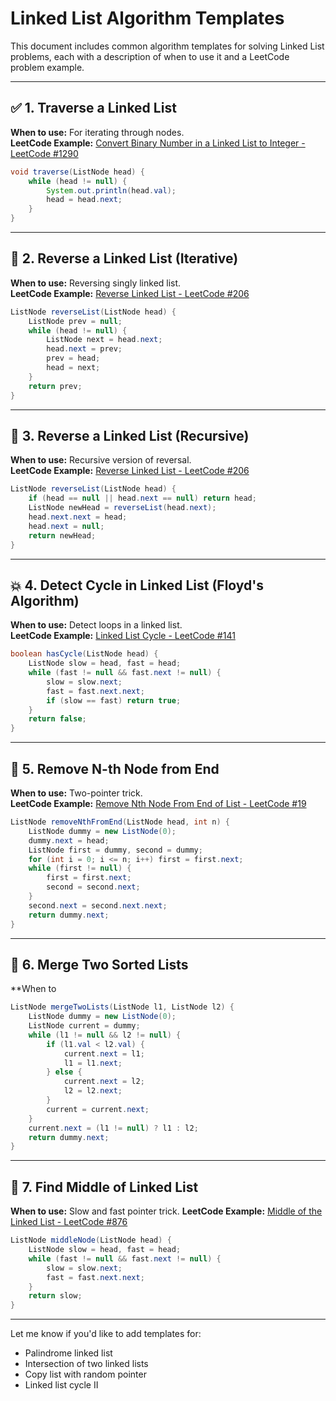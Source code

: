 # Linked List Algorithm Templates

This document includes common algorithm templates for solving Linked List problems, each with a description of when to use it and a LeetCode problem example.

---

## ✅ 1. Traverse a Linked List

**When to use:** For iterating through nodes.  
**LeetCode Example:** [Convert Binary Number in a Linked List to Integer - LeetCode #1290](https://leetcode.com/problems/convert-binary-number-in-a-linked-list-to-integer/)


```java
void traverse(ListNode head) {
    while (head != null) {
        System.out.println(head.val);
        head = head.next;
    }
}
```

---

## 🔁 2. Reverse a Linked List (Iterative)

**When to use:** Reversing singly linked list.  
**LeetCode Example:** [Reverse Linked List - LeetCode #206](https://leetcode.com/problems/reverse-linked-list/)


```java
ListNode reverseList(ListNode head) {
    ListNode prev = null;
    while (head != null) {
        ListNode next = head.next;
        head.next = prev;
        prev = head;
        head = next;
    }
    return prev;
}
```

---

## 🔁 3. Reverse a Linked List (Recursive)

**When to use:** Recursive version of reversal.  
**LeetCode Example:** [Reverse Linked List - LeetCode #206](https://leetcode.com/problems/reverse-linked-list/)


```java
ListNode reverseList(ListNode head) {
    if (head == null || head.next == null) return head;
    ListNode newHead = reverseList(head.next);
    head.next.next = head;
    head.next = null;
    return newHead;
}
```

---

## 💥 4. Detect Cycle in Linked List (Floyd's Algorithm)

**When to use:** Detect loops in a linked list.  
**LeetCode Example:** [Linked List Cycle - LeetCode #141](https://leetcode.com/problems/linked-list-cycle/)


```java
boolean hasCycle(ListNode head) {
    ListNode slow = head, fast = head;
    while (fast != null && fast.next != null) {
        slow = slow.next;
        fast = fast.next.next;
        if (slow == fast) return true;
    }
    return false;
}
```

---

## 🧹 5. Remove N-th Node from End

**When to use:** Two-pointer trick.  
**LeetCode Example:** [Remove Nth Node From End of List - LeetCode #19](https://leetcode.com/problems/remove-nth-node-from-end-of-list/)


```java
ListNode removeNthFromEnd(ListNode head, int n) {
    ListNode dummy = new ListNode(0);
    dummy.next = head;
    ListNode first = dummy, second = dummy;
    for (int i = 0; i <= n; i++) first = first.next;
    while (first != null) {
        first = first.next;
        second = second.next;
    }
    second.next = second.next.next;
    return dummy.next;
}
```

---

## 🔀 6. Merge Two Sorted Lists

**When to
```java
ListNode mergeTwoLists(ListNode l1, ListNode l2) {
    ListNode dummy = new ListNode(0);
    ListNode current = dummy;
    while (l1 != null && l2 != null) {
        if (l1.val < l2.val) {
            current.next = l1;
            l1 = l1.next;
        } else {
            current.next = l2;
            l2 = l2.next;
        }
        current = current.next;
    }
    current.next = (l1 != null) ? l1 : l2;
    return dummy.next;
}
```

---

## 🔁 7. Find Middle of Linked List
**When to use:** Slow and fast pointer trick.
**LeetCode Example:** [Middle of the Linked List - LeetCode #876](https://leetcode.com/problems/middle-of-the-linked-list/)

```java
ListNode middleNode(ListNode head) {
    ListNode slow = head, fast = head;
    while (fast != null && fast.next != null) {
        slow = slow.next;
        fast = fast.next.next;
    }
    return slow;
}
```

---

Let me know if you'd like to add templates for:
- Palindrome linked list
- Intersection of two linked lists
- Copy list with random pointer
- Linked list cycle II

